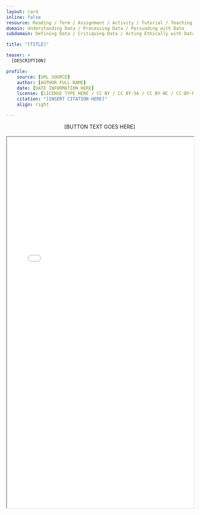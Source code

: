 ```yaml
---
layout: card
inline: false
resource: Reading / Term / Assignment / Activity / Tutorial / Teaching Module / Dataset / Example of Data Advocacy
domain: Understanding Data / Processing Data / Persuading with Data
subdomain: Defining Data / Critiquing Data / Acting Ethically with Data / Advocating with Data / Collecting Data / Organizing and Cleaning Data / Analyzing Data / Storing and Preserving Data / Appealing with Data / Visualizing Data / Mapping Data / Telling Multi-Modal Stories with Data

title: "[TITLE]"

teaser: >
  [DESCRIPTION]

profile:
    source: [URL SOURCE]
    author: [AUTHOR FULL NAME]
    date: [DATE INFORMATION HERE]
    license: [LICENSE TYPE HERE / CC BY / CC BY-SA / CC BY-NC / CC-BY-NA-SA / CC BY-ND / CC BY-NC-ND / CC0 ]
    citation: "[INSERT CITATION HERE]"
    align: right

---
```


<link rel="stylesheet" href="https://cdn.jsdelivr.net/npm/@shoelace-style/shoelace@2.5.2/cdn/themes/light.css" />
<script type="module" src="https://cdn.jsdelivr.net/npm/@shoelace-style/shoelace@2.5.2/cdn/shoelace.js" ></script>

<div>
  <center>
  <sl-button-group label="Alignment">
  <sl-button href="https://markcarrigan.net/2016/09/12/the-history-of-data-as-rhetoric/">[BUTTON TEXT GOES HERE]</sl-button>
  </sl-button-group>
</center>
</div>

<br>

<iframe width="100%" height="1000" src="[SOURCE LINK GOES HERE]" allowfullscreen>iFrame HERE</iframe>
